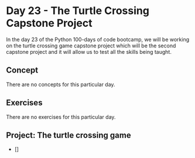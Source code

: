 # Day 23 - The Turtle Crossing Capstone Project

In the day 23 of the Python 100-days of code bootcamp, we will be working on the turtle crossing game capstone project which will be the second capstone project and it will allow us to test all the skills being taught.

## Concept

There are no concepts for this particular day.

## Exercises

There are no exercises for this particular day.

## Project: The turtle crossing game

- []

